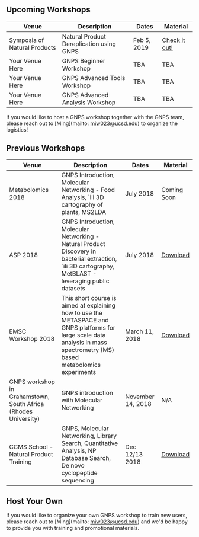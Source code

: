 ## Upcoming Workshops

| Venue        | Description          | Dates | Material |
| ------------- |-------------| -----| -----|
| Symposia of Natural Products | Natural Product Dereplication using GNPS | Feb 5, 2019 | [Check it out!](https://www.npspanama.org/en/workshop/) |
| Your Venue Here | GNPS Beginner Workshop | TBA | TBA |
| Your Venue Here | GNPS Advanced Tools Workshop | TBA | TBA |
| Your Venue Here | GNPS Advanced Analysis Workshop | TBA | TBA |

If you would like to host a GNPS workshop together with the GNPS team, please reach out to [Ming](mailto: miw023@ucsd.edu) to organize the logistics!

## Previous Workshops

| Venue        | Description          | Dates | Material |
| ------------- |-------------| -----| -----|
| Metabolomics 2018 | GNPS Introduction, Molecular Networking - Food Analysis, `ili 3D cartography of plants, MS2LDA | July 2018 | Coming Soon |
| ASP 2018 | GNPS Introduction, Molecular Networking - Natural Product Discovery in bacterial extraction, `ili 3D cartography, MetBLAST - leveraging public datasets | July 2018 | [Download](ftp://massive.ucsd.edu/MSV000082622/updates/2018-08-02_mwang87_0a19cfec/other/ASP2018_GNPS_Workshop.zip) |
| EMSC Workshop 2018 | This short course is aimed at explaining how to use the METASPACE and GNPS platforms for large scale data analysis in mass spectrometry (MS) based metabolomics experiments | March 11, 2018 | [Download](https://www.dropbox.com/s/ob8kh5su081hexf/EMSC2018-GNPS-Workshop.pdf?dl=1) |
| GNPS workshop in Grahamstown, South Africa (Rhodes University) |  GNPS introduction with Molecular Networking | November 14, 2018 | N/A |
| CCMS School - Natural Product Training | GNPS, Molecular Networking, Library Search, Quantitative Analysis, NP Database Search, De novo cyclopeptide sequencing | Dec 12/13 2018 | [Download](https://www.dropbox.com/s/zyxhxcsgh3b65qk/CCMS%20School%20GNPS%20Workshop.pptx?dl=1) |

## Host Your Own

 If you would like to organize your own GNPS workshop to train new users, please reach out to [Ming](mailto: miw023@ucsd.edu) and we'd be happy to provide you with training and promotional materials.
